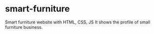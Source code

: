 # smart-furniture
Smart furniture website with HTML, CSS, JS
It shows the profile of small furniture business.
